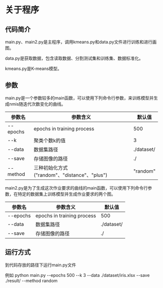 # 关于程序

## 代码简介

main.py、main2.py是主程序，调用kmeans.py和data.py文件进行训练和进行画图。

data.py是获取数据，包含读取数据、分割测试集和训练集、数据标准化。

kmeans.py是K-means模型。

## 参数

main.py是一个参数较多的main函数，可以使用下列命令行参数，来训练模型并生成nmis随迭代次数变化的曲线。

| 参数名   | 参数含义                                     | 默认值     |
| -------- | -------------------------------------------- | ---------- |
| --epochs | epochs in training process                   | 500        |
| --k      | 聚类个数k的值                                | 3          |
| --data   | 数据集路径                                   | ./dataset/ |
| --save   | 存储图像的路径                               | ./         |
| --method | 三种初始化方式("random"、"distance"、"plus") | "random"   |

main2.py是为了生成这次作业要求的曲线的main函数，可以使用下列命令行参数，在特定的数据集上训练模型并生成作业要求的两个图。

| 参数名   | 参数含义                   | 默认值     |
| -------- | -------------------------- | ---------- |
| --epochs | epochs in training process | 500        |
| --data   | 数据集路径                 | ./dataset/ |
| --save   | 存储图像的路径             | ./         |

## 运行方式

到代码存放的路径下运行main.py文件

例如 python main.py --epochs 500 --k 3 --data ./dataset/iris.xlsx --save ./result/ --method random




